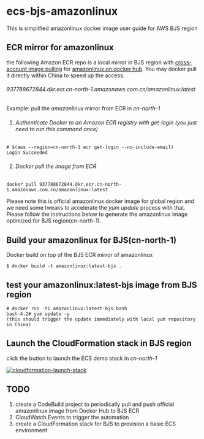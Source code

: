 # ecs-bjs-amazonlinux
This is simplified amazonlinux docker image user guide for AWS BJS region



## ECR mirror for amazonlinux

the following Amazon ECR repo is a local mirror in BJS region with [cross-account image pulling](http://docs.aws.amazon.com/AmazonECR/latest/userguide/RepositoryPolicyExamples.html#IAM_allow_other_accounts) for [amazonlinux on docker hub](https://hub.docker.com/_/amazonlinux/). You may docker pull it directly within China to speed up the access.

###### 937788672844.dkr.ecr.cn-north-1.amazonaws.com.cn/amazonlinux:latest

Example: pull the *amazonlinux* mirror from ECR in *cn-north-1* 

1. ###### Authenticate Docker to an Amazon ECR registry with get-login (you just need to run this command once)

```
# $(aws --region=cn-north-1 ecr get-login --no-include-email)
Login Succeeded
```

2. ###### Docker pull the image from ECR

```
docker pull 937788672844.dkr.ecr.cn-north-1.amazonaws.com.cn/amazonlinux:latest
```

Please note this is official amazonlinux docker image for global region and we need some tweaks to accelerate the *yum update* process with that.  Please follow the instructions below to generate the amazonlinux image optimized for BJS region(cn-north-1).

## Build your amazonlinux for BJS(cn-north-1)

Docker build on top of the BJS ECR mirror of amazonlinux

```
$ docker build -t amazonlinux:latest-bjs .
```



## test your amazonlinux:latest-bjs image from BJS region

```
# docker run -ti amazonlinux:latest-bjs bash
bash-4.2# yum update -y
(this should trigger the update immediately with local yum repository in China)
```





## Launch the CloudFormation stack in BJS region

click the button to launch the ECS demo stack in *cn-north-1*

[![cloudformation-launch-stack](https://s3.amazonaws.com/cloudformation-examples/cloudformation-launch-stack.png)](https://console.amazonaws.cn/cloudformation/home?region=cn-north-1#/stacks/new?stackName=ecs-refarch-bjs&templateURL=https://s3.cn-north-1.amazonaws.com.cn/ecs-cloudformation-bjs/infra.yml)







## TODO

1. create a CodeBuild project to periodically pull and push official amazonlinux image from Docker Hub to BJS ECR
2. CloudWatch Events to trigger the automation
3. create a CloudFormation stack for BJS to provision a basic ECS environment